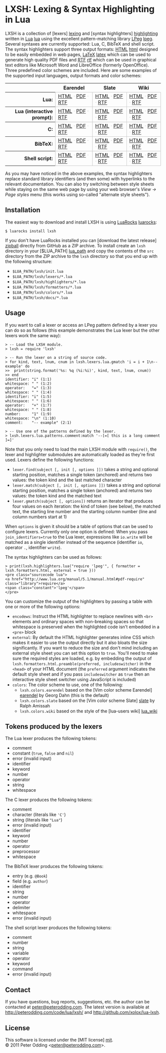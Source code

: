 # LXSH: Lexing & Syntax Highlighting in Lua

LXSH is a collection of [lexers] [lexing] and [syntax highlighters] [highlighting] written in [Lua] [lua] using the excellent pattern-matching library [LPeg] [lpeg]. Several syntaxes are currently supported: Lua, C, BibTeX and shell script. The syntax highlighters support three output formats: [HTML] [html] designed to be easily embedded in web pages, [LaTeX] [latex] which can be used to generate high quality PDF files and [RTF] [rtf] which can be used in graphical text editors like Microsoft Word and LibreOffice (formerly OpenOffice). Three predefined color schemes are included. Here are some examples of the supported input languages, output formats and color schemes:

<table cellspacing=0 cellpadding=4>
 <tr>
  <th>&nbsp;</th>
  <th style="border-bottom: 1px solid silver">Earendel</th>
  <th style="border-bottom: 1px solid silver">Slate</th>
  <th style="border-bottom: 1px solid silver">Wiki</th>
 </tr>
 <tr>
  <th style="border-right: 1px solid silver; text-align: right">Lua:</th>
  <td style="border-right: 1px solid silver; border-bottom: 1px solid silver">
   <a href="http://peterodding.com/code/lua/lxsh/examples/earendel/apr.lua.html">HTML</a>
   <span style="color: silver">·</span>
   <a href="http://peterodding.com/code/lua/lxsh/examples/earendel/apr.lua.pdf">PDF</a>
   <span style="color: silver">·</span>
   <a href="http://peterodding.com/code/lua/lxsh/examples/earendel/apr.lua.rtf">RTF</a>
  </td>
  <td style="border-right: 1px solid silver; border-bottom: 1px solid silver">
   <a href="http://peterodding.com/code/lua/lxsh/examples/slate/apr.lua.html">HTML</a>
   <span style="color: silver">·</span>
   <a href="http://peterodding.com/code/lua/lxsh/examples/slate/apr.lua.pdf">PDF</a>
   <span style="color: silver">·</span>
   <a href="http://peterodding.com/code/lua/lxsh/examples/slate/apr.lua.rtf">RTF</a>
  </td>
  <td style="border-right: 1px solid silver; border-bottom: 1px solid silver">
   <a href="http://peterodding.com/code/lua/lxsh/examples/wiki/apr.lua.html">HTML</a>
   <span style="color: silver">·</span>
   <a href="http://peterodding.com/code/lua/lxsh/examples/wiki/apr.lua.pdf">PDF</a>
   <span style="color: silver">·</span>
   <a href="http://peterodding.com/code/lua/lxsh/examples/wiki/apr.lua.rtf">RTF</a>
  </td>
 </tr>
 <tr>
  <th style="border-right: 1px solid silver; text-align: right">Lua (interactive prompt):</th>
  <td style="border-right: 1px solid silver; border-bottom: 1px solid silver">
   <a href="http://peterodding.com/code/lua/lxsh/examples/earendel/prompt.lua.html">HTML</a>
   <span style="color: silver">·</span>
   <a href="http://peterodding.com/code/lua/lxsh/examples/earendel/prompt.lua.pdf">PDF</a>
   <span style="color: silver">·</span>
   <a href="http://peterodding.com/code/lua/lxsh/examples/earendel/prompt.lua.rtf">RTF</a>
  </td>
  <td style="border-right: 1px solid silver; border-bottom: 1px solid silver">
   <a href="http://peterodding.com/code/lua/lxsh/examples/slate/prompt.lua.html">HTML</a>
   <span style="color: silver">·</span>
   <a href="http://peterodding.com/code/lua/lxsh/examples/slate/prompt.lua.pdf">PDF</a>
   <span style="color: silver">·</span>
   <a href="http://peterodding.com/code/lua/lxsh/examples/slate/prompt.lua.rtf">RTF</a>
  </td>
  <td style="border-right: 1px solid silver; border-bottom: 1px solid silver">
   <a href="http://peterodding.com/code/lua/lxsh/examples/wiki/prompt.lua.html">HTML</a>
   <span style="color: silver">·</span>
   <a href="http://peterodding.com/code/lua/lxsh/examples/wiki/prompt.lua.pdf">PDF</a>
   <span style="color: silver">·</span>
   <a href="http://peterodding.com/code/lua/lxsh/examples/wiki/prompt.lua.rtf">RTF</a>
  </td>
 </tr>
 <tr>
  <th style="border-right:1px solid silver; text-align: right">C:</th>
  <td style="border-right: 1px solid silver; border-bottom: 1px solid silver">
   <a href="http://peterodding.com/code/lua/lxsh/examples/earendel/lua_apr.c.html">HTML</a>
   <span style="color: silver">·</span>
   <a href="http://peterodding.com/code/lua/lxsh/examples/earendel/lua_apr.c.pdf">PDF</a>
   <span style="color: silver">·</span>
   <a href="http://peterodding.com/code/lua/lxsh/examples/earendel/lua_apr.c.rtf">RTF</a>
  </td>
  <td style="border-right: 1px solid silver; border-bottom: 1px solid silver">
   <a href="http://peterodding.com/code/lua/lxsh/examples/slate/lua_apr.c.html">HTML</a>
   <span style="color: silver">·</span>
   <a href="http://peterodding.com/code/lua/lxsh/examples/slate/lua_apr.c.pdf">PDF</a>
   <span style="color: silver">·</span>
   <a href="http://peterodding.com/code/lua/lxsh/examples/slate/lua_apr.c.rtf">RTF</a>
  </td>
  <td style="border-right: 1px solid silver; border-bottom: 1px solid silver">
   <a href="http://peterodding.com/code/lua/lxsh/examples/wiki/lua_apr.c.html">HTML</a>
   <span style="color: silver">·</span>
   <a href="http://peterodding.com/code/lua/lxsh/examples/wiki/lua_apr.c.pdf">PDF</a>
   <span style="color: silver">·</span>
   <a href="http://peterodding.com/code/lua/lxsh/examples/wiki/lua_apr.c.rtf">RTF</a>
  </td>
 </tr>
 <tr>
  <th style="border-right:1px solid silver; text-align: right">BibTeX:</th>
  <td style="border-right: 1px solid silver; border-bottom: 1px solid silver">
   <a href="http://peterodding.com/code/lua/lxsh/examples/earendel/entry.bib.html">HTML</a>
   <span style="color: silver">·</span>
   <a href="http://peterodding.com/code/lua/lxsh/examples/earendel/entry.bib.pdf">PDF</a>
   <span style="color: silver">·</span>
   <a href="http://peterodding.com/code/lua/lxsh/examples/earendel/entry.bib.rtf">RTF</a>
  </td>
  <td style="border-right: 1px solid silver; border-bottom: 1px solid silver">
   <a href="http://peterodding.com/code/lua/lxsh/examples/slate/entry.bib.html">HTML</a>
   <span style="color: silver">·</span>
   <a href="http://peterodding.com/code/lua/lxsh/examples/slate/entry.bib.pdf">PDF</a>
   <span style="color: silver">·</span>
   <a href="http://peterodding.com/code/lua/lxsh/examples/slate/entry.bib.rtf">RTF</a>
  </td>
  <td style="border-right: 1px solid silver; border-bottom: 1px solid silver">
   <a href="http://peterodding.com/code/lua/lxsh/examples/wiki/entry.bib.html">HTML</a>
   <span style="color: silver">·</span>
   <a href="http://peterodding.com/code/lua/lxsh/examples/wiki/entry.bib.pdf">PDF</a>
   <span style="color: silver">·</span>
   <a href="http://peterodding.com/code/lua/lxsh/examples/wiki/entry.bib.rtf">RTF</a>
  </td>
 </tr>
 <tr>
  <th style="border-right:1px solid silver; text-align: right">Shell script:</th>
  <td style="border-right: 1px solid silver; border-bottom: 1px solid silver">
   <a href="http://peterodding.com/code/lua/lxsh/examples/earendel/gvim.sh.html">HTML</a>
   <span style="color: silver">·</span>
   <a href="http://peterodding.com/code/lua/lxsh/examples/earendel/gvim.sh.pdf">PDF</a>
   <span style="color: silver">·</span>
   <a href="http://peterodding.com/code/lua/lxsh/examples/earendel/gvim.sh.rtf">RTF</a>
  </td>
  <td style="border-right: 1px solid silver; border-bottom: 1px solid silver">
   <a href="http://peterodding.com/code/lua/lxsh/examples/slate/gvim.sh.html">HTML</a>
   <span style="color: silver">·</span>
   <a href="http://peterodding.com/code/lua/lxsh/examples/slate/gvim.sh.pdf">PDF</a>
   <span style="color: silver">·</span>
   <a href="http://peterodding.com/code/lua/lxsh/examples/slate/gvim.sh.rtf">RTF</a>
  </td>
  <td style="border-right: 1px solid silver; border-bottom: 1px solid silver">
   <a href="http://peterodding.com/code/lua/lxsh/examples/wiki/gvim.sh.html">HTML</a>
   <span style="color: silver">·</span>
   <a href="http://peterodding.com/code/lua/lxsh/examples/wiki/gvim.sh.pdf">PDF</a>
   <span style="color: silver">·</span>
   <a href="http://peterodding.com/code/lua/lxsh/examples/wiki/gvim.sh.rtf">RTF</a>
  </td>
 </tr>
</table>

As you may have noticed in the above examples, the syntax highlighters replace standard library identifiers (and then some) with hyperlinks to the relevant documentation. You can also try switching between style sheets while staying on the same web page by using your web browser's *View → Page styles* menu (this works using so-called "alternate style sheets").

## Installation

The easiest way to download and install LXSH is using [LuaRocks] [luarocks]:

    $ luarocks install lxsh

If you don't have LuaRocks installed you can [download the latest release] [zipball] directly from GitHub as a ZIP archive. To install create an `lxsh` directory in your [$LUA_PATH] [lua_path] and copy the contents of the `src` directory from the ZIP archive to the `lxsh` directory so that you end up with the following structure:

 * `$LUA_PATH/lxsh/init.lua`
 * `$LUA_PATH/lxsh/lexers/*.lua`
 * `$LUA_PATH/lxsh/highlighters/*.lua`
 * `$LUA_PATH/lxsh/formatters/*.lua`
 * `$LUA_PATH/lxsh/colors/*.lua`
 * `$LUA_PATH/lxsh/docs/*.lua`

## Usage

If you want to call a lexer or access an LPeg pattern defined by a lexer you can do so as follows (this example demonstrates the Lua lexer but the other lexers work the same way):

    > -- Load the LXSH module.
    > lxsh = require 'lxsh'

    > -- Run the lexer on a string of source code.
    > for kind, text, lnum, cnum in lxsh.lexers.lua.gmatch 'i = i + 1\n-- example' do
    >>  print(string.format('%s: %q (%i:%i)', kind, text, lnum, cnum))
    >> end
    identifier: "i" (1:1)
    whitespace: " " (1:2)
    operator:   "=" (1:3)
    whitespace: " " (1:4)
    identifier: "i" (1:5)
    whitespace: " " (1:6)
    operator:   "+" (1:7)
    whitespace: " " (1:8)
    number:     "1" (1:9)
    whitespace: "\n" (1:10)
    comment:    "-- example" (2:1)

    > -- Use one of the patterns defined by the lexer.
    > lxsh.lexers.lua.patterns.comment:match '--[=[ this is a long comment ]=]'

Note that you only need to load the main LXSH module with `require()`, the lexer and highlighter submodules are automatically loaded as they're first used. Lexers define the following functions:

 * `lexer.find(subject [, init [, options ]])` takes a string and optional starting position, matches a single token (anchored) and returns two values: the token kind and the last matched character
 * `lexer.match(subject [, init [, options ]])` takes a string and optional starting position, matches a single token (anchored) and returns two values: the token kind and the matched text
 * `lexer.gmatch(subject [, options])` returns an iterator that produces four values on each iteration: the kind of token (see below), the matched text, the starting line number and the starting column number (line and column numbers start at 1)

When `options` is given it should be a table of options that can be used to configure lexers. Currently only one option is defined: When you pass `join_identifiers=true` to the Lua lexer, expressions like `io.write` will be matched as a single identifier instead of the sequence (identifier `io`, operator `.`, identifier `write`).

The syntax highlighters can be used as follows:

    > print(lxsh.highlighters.lua("require 'lpeg'", { formatter = lxsh.formatters.html, external = true }))
    <pre class="sourcecode lua">
    <a href="http://www.lua.org/manual/5.1/manual.html#pdf-require" class="library">require</a>
    <span class="constant">'lpeg'</span>
    </pre>

You can customize the output of the highlighters by passing a table with one or more of the following options:

 * `encodews`: Instruct the HTML highlighter to replace newlines with `<br>` elements and ordinary spaces with non-breaking spaces so that whitespace is preserved when the highlighted code isn't embedded in a `<pre>` block
 * `external`: By default the HTML highlighter generates inline CSS which makes it easier to use the output directly but it also bloats the size significantly. If you want to reduce the size and don't mind including an external style sheet you can set this option to `true`. You'll need to make sure the required styles are loaded, e.g. by embedding the output of `lxsh.formatters.html.preamble(preferred, includeswitcher)` in the `<head>` of your HTML document (the `preferred` argument indicates the default style sheet and if you pass `includeswitcher` as `true` then an interactive style sheet switcher using JavaScript is included)
 * `colors`: The color scheme to use, one of the following:
   * `lxsh.colors.earendel` based on the [Vim color scheme Earendel] [earendel] by Georg Dahn (this is the default)
   * `lxsh.colors.slate` based on the [Vim color scheme Slate] [slate] by Ralph Amissah
   * `lxsh.colors.wiki` based on the style of the [lua-users wiki] [lua_wiki]

## Tokens produced by the lexers

The Lua lexer produces the following tokens:

 * comment
 * constant (`true`, `false` and `nil`)
 * error (invalid input)
 * identifier
 * keyword
 * number
 * operator
 * string
 * whitespace

The C lexer produces the following tokens:

 * comment
 * character (literals like `'C'`)
 * string (literals like `"Lua"`)
 * error (invalid input)
 * identifier
 * keyword 
 * number
 * operator
 * preprocessor
 * whitespace

The BibTeX lexer produces the following tokens:

 * entry (e.g. `@Book`)
 * field (e.g. `author`)
 * identifier
 * string
 * number
 * operator
 * delimiter
 * whitespace
 * error (invalid input)

The shell script lexer produces the following tokens:

 * comment
 * number
 * string
 * variable
 * operator
 * keyword
 * command
 * error (invalid input)

## Contact

If you have questions, bug reports, suggestions, etc. the author can be contacted at <peter@peterodding.com>. The latest version is available at <http://peterodding.com/code/lua/lxsh/> and <http://github.com/xolox/lua-lxsh>.

## License

This software is licensed under the [MIT license] [mit].  
© 2011 Peter Odding &lt;<peter@peterodding.com>&gt;.

[earendel]: http://www.vim.org/scripts/script.php?script_id=2188
[highlighting]: http://en.wikipedia.org/wiki/Syntax_highlighting
[html]: http://en.wikipedia.org/wiki/HTML
[latex]: http://en.wikipedia.org/wiki/LaTeX
[lexing]: http://en.wikipedia.org/wiki/Lexical_analysis
[lpeg]: http://www.inf.puc-rio.br/~roberto/lpeg/
[lua]: http://www.lua.org/
[lua_path]: http://www.lua.org/manual/5.1/manual.html#pdf-package.path
[lua_wiki]: http://lua-users.org/wiki/
[luarocks]: http://www.luarocks.org/
[mit]: http://en.wikipedia.org/wiki/MIT_License
[rtf]: http://en.wikipedia.org/wiki/Rich_Text_Format
[slate]: http://code.google.com/p/vim/source/browse/runtime/colors/slate.vim
[zipball]: http://github.com/xolox/lua-lxsh/zipball/master
